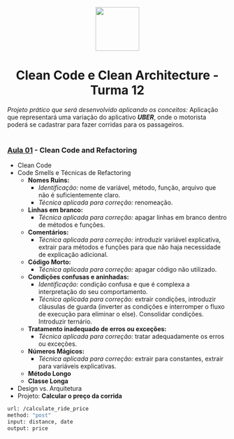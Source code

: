 
<p align="center">
<img src="https://s3.sa-east-1.amazonaws.com/static.launchlab.com.br/d3777f6b-dce3-4934-9206-a747a0514ce0.png" height="100">
</p>
<h1 align="center">Clean Code e Clean Architecture - Turma 12</h1>
<p> <i>Projeto prático que será desenvolvido aplicando os conceitos: </i>
Aplicação que representará uma variação do aplicativo <i><b>UBER</b></i>, onde o motorista poderá se cadastrar para fazer corridas para os passageiros.
</br>  
</br>  

### [Aula 01](https://github.com/mariliamessias/branas-clean-code-arch/tree/main/aula_01) - Clean Code and Refactoring
-  Clean Code
-  Code Smells e Técnicas de Refactoring
    * <b>Nomes Ruins:</b>
      * <i>Identificação:</i> nome de variável, método, função, arquivo que não é suficientemente claro.
      * <i>Técnica aplicada para correção:</i> renomeação.
    * <b>Linhas em branco:</b>
      * <i>Técnica aplicada para correção:</i> apagar linhas em branco dentro de métodos e funções.
    * <b>Comentários:</b>
      * <i>Técnica aplicada para correção:</i> introduzir variável explicativa, extrair para métodos e funções para que não haja necessidade de explicação adicional.
   * <b>Código Morto:</b>
      * <i>Técnica aplicada para correção:</i> apagar código não utilizado.
   * <b>Condições confusas e aninhadas:</b>
      * <i>Identificação:</i> condição confusa e que é complexa a interpretação do seu comportamento.
      * <i>Técnica aplicada para correção:</i> extrair condições, introduzir cláusulas de guarda (inverter as condições e interromper o fluxo de execução para eliminar o else). Consolidar condições. Introduzir ternário.
   * <b>Tratamento inadequado de erros ou exceções:</b>
      * <i>Técnica aplicada para correção:</i> tratar adequadamente os erros ou exceções.
   * <b>Números Mágicos:</b>
      * <i>Técnica aplicada para correção:</i> extrair para constantes, extrair para variáveis explicativas.
   * <b>Método Longo</b>
   * <b>Classe Longa</b>
-  Design vs. Arquitetura
-  Projeto: <b>Calcular o preço da corrida</b>
```bash
url: /calculate_ride_price
method: "post"
input: distance, date
output: price
```
